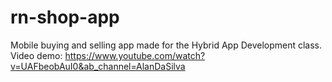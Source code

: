 # rn-shop-app
Mobile buying and selling app made for the Hybrid App Development class. 
Video demo: https://www.youtube.com/watch?v=UAFbeobAuI0&ab_channel=AlanDaSilva

